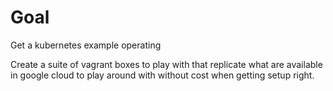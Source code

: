 
# Goal


Get a kubernetes example operating

Create a suite of vagrant boxes to play with that replicate what are available in google cloud to play around with without cost when getting setup right.



